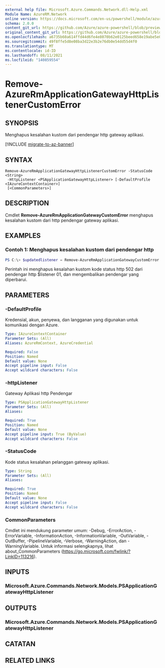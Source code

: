 ```yaml
---
external help file: Microsoft.Azure.Commands.Network.dll-Help.xml
Module Name: AzureRM.Network
online version: https://docs.microsoft.com/en-us/powershell/module/azurerm.network/remove-azurermapplicationgatewayhttplistenercustomerror
schema: 2.0.0
content_git_url: https://github.com/Azure/azure-powershell/blob/preview/src/ResourceManager/Network/Commands.Network/help/Remove-AzureRmApplicationGatewayHttpListenerCustomError.md
original_content_git_url: https://github.com/Azure/azure-powershell/blob/preview/src/ResourceManager/Network/Commands.Network/help/Remove-AzureRmApplicationGatewayHttpListenerCustomError.md
ms.openlocfilehash: a6735b60a614ffd44d6fe4e8070b62e0125beed658e19abe5e0542d7f06816e6
ms.sourcegitcommit: 49f8ffe5d8e08ba3d22e3b2e76db0e54dd55d4f0
ms.translationtype: MT
ms.contentlocale: id-ID
ms.lasthandoff: 08/11/2021
ms.locfileid: "140859554"
---
```

# Remove-AzureRmApplicationGatewayHttpListenerCustomError

## SYNOPSIS
Menghapus kesalahan kustom dari pendengar http gateway aplikasi.

[!INCLUDE [migrate-to-az-banner](../../includes/migrate-to-az-banner.md)]

## SYNTAX

```
Remove-AzureRmApplicationGatewayHttpListenerCustomError -StatusCode <String>
 -HttpListener <PSApplicationGatewayHttpListener> [-DefaultProfile <IAzureContextContainer>]
 [<CommonParameters>]
```

## DESCRIPTION
Cmdlet **Remove-AzureRmApplicationGatewayCustomError** menghapus kesalahan kustom dari http pendengar gateway aplikasi.

## EXAMPLES

### Contoh 1: Menghapus kesalahan kustom dari pendengar http
```powershell
PS C:\> $updatedlistener = Remove-AzureRmApplicationGatewayCustomError -HttpListener $listener01 -StatusCode HttpStatus502
```

Perintah ini menghapus kesalahan kustom kode status http 502 dari pendengar http $listener 01, dan mengembalikan pendengar yang diperbarui.

## PARAMETERS

### -DefaultProfile
Kredensial, akun, penyewa, dan langganan yang digunakan untuk komunikasi dengan Azure.

```yaml
Type: IAzureContextContainer
Parameter Sets: (All)
Aliases: AzureRmContext, AzureCredential

Required: False
Position: Named
Default value: None
Accept pipeline input: False
Accept wildcard characters: False
```

### -httpListener
Gateway Aplikasi http Pendengar

```yaml
Type: PSApplicationGatewayHttpListener
Parameter Sets: (All)
Aliases:

Required: True
Position: Named
Default value: None
Accept pipeline input: True (ByValue)
Accept wildcard characters: False
```

### -StatusCode
Kode status kesalahan pelanggan gateway aplikasi.

```yaml
Type: String
Parameter Sets: (All)
Aliases:

Required: True
Position: Named
Default value: None
Accept pipeline input: False
Accept wildcard characters: False
```

### CommonParameters
Cmdlet ini mendukung parameter umum: -Debug, -ErrorAction, -ErrorVariable, -InformationAction, -InformationVariable, -OutVariable, -OutBuffer, -PipelineVariable, -Verbose, -WarningAction, dan -WarningVariable.
Untuk informasi selengkapnya, lihat about_CommonParameters (https://go.microsoft.com/fwlink/?LinkID=113216).

## INPUTS

### Microsoft.Azure.Commands.Network.Models.PSApplicationGatewayHttpListener

## OUTPUTS

### Microsoft.Azure.Commands.Network.Models.PSApplicationGatewayHttpListener

## CATATAN

## RELATED LINKS
